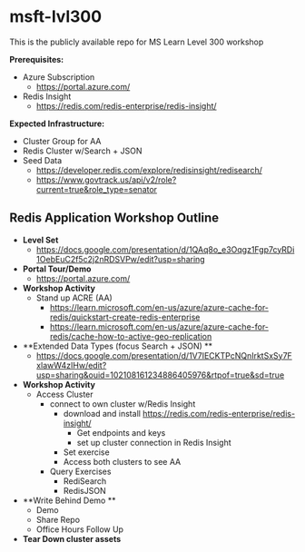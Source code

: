 # msft-lvl300
This is the publicly available repo for MS Learn Level 300 workshop

**Prerequisites:**
- Azure Subscription
  - https://portal.azure.com/
- Redis Insight
  - https://redis.com/redis-enterprise/redis-insight/

**Expected Infrastructure:**
- Cluster Group for AA
- Redis Cluster w/Search + JSON
- Seed Data
  - https://developer.redis.com/explore/redisinsight/redisearch/
  - https://www.govtrack.us/api/v2/role?current=true&role_type=senator
  
Redis Application Workshop Outline
------------------------------------------

- **Level Set**
  - https://docs.google.com/presentation/d/1QAq8o_e3Oqgz1Fgp7cyRDi1OebEuC2f5c2j2nRDSVPw/edit?usp=sharing
- **Portal Tour/Demo**
  - https://portal.azure.com/
- **Workshop Activity**
	- Stand up ACRE (AA)
    	- https://learn.microsoft.com/en-us/azure/azure-cache-for-redis/quickstart-create-redis-enterprise
    	- https://learn.microsoft.com/en-us/azure/azure-cache-for-redis/cache-how-to-active-geo-replication
- **Extended Data Types (focus Search + JSON) **
  - https://docs.google.com/presentation/d/1V7IECKTPcNQnIrktSxSy7FxlawW4zIHw/edit?usp=sharing&ouid=102108161234886405976&rtpof=true&sd=true
- **Workshop Activity**
	- Access Cluster
		- connect to own cluster w/Redis Insight 
    		- download and install https://redis.com/redis-enterprise/redis-insight/
        		- Get endpoints and keys
        		- set up cluster connection in Redis Insight
			- Set exercise
			- Access both clusters to see AA
		- Query Exercises
			- RediSearch
			- RedisJSON
- **Write Behind Demo **
	- Demo
	- Share Repo
	- Office Hours Follow Up
- **Tear Down cluster assets**
